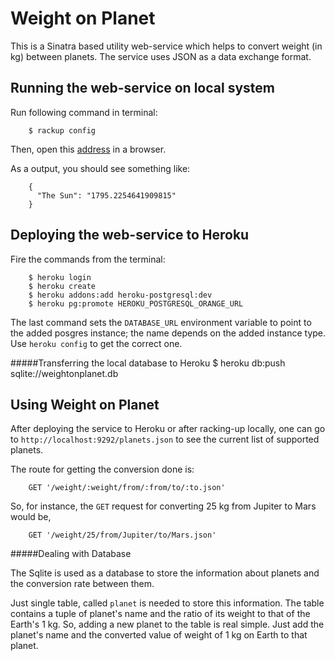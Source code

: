 Weight on Planet
================

This is a Sinatra based utility web-service which helps to convert weight (in kg) between
planets. The service uses JSON as a data exchange format.

Running the web-service on local system
-----------------------------------

Run following command in terminal:

        $ rackup config
		
Then, open this [address](http://localhost:9292/weight/25/from/Earth/to/Jupiter.json) in a browser.

As a output, you should see something like:

        {
          "The Sun": "1795.2254641909815"
        }
		
Deploying the web-service to Heroku
-----------------------------------

Fire the commands from the terminal:

        $ heroku login
        $ heroku create
        $ heroku addons:add heroku-postgresql:dev
		$ heroku pg:promote HEROKU_POSTGRESQL_ORANGE_URL
		
The last command sets the `DATABASE_URL` environment variable to point to 
the added posgres instance; the name depends on the added instance type.
Use `heroku config` to get the correct one.

#####Transferring the local database to Heroku
        $ heroku db:push sqlite://weightonplanet.db
		
Using Weight on Planet
----------------------

After deploying the service to Heroku or after racking-up locally,
one can go to `http://localhost:9292/planets.json` to see the current list of
supported planets.

The route for getting the conversion done is:

        GET '/weight/:weight/from/:from/to/:to.json'
        
So, for instance, the `GET` request for converting 25 kg from Jupiter to Mars would be,

        GET '/weight/25/from/Jupiter/to/Mars.json'
        
#####Dealing with Database

The Sqlite is used as a database to store the information about planets and the conversion rate between them.

Just single table, called `planet` is needed to store this information. The table contains a tuple of planet's name and the ratio of its weight to that of the Earth's 1 kg. So, adding a new planet to the table is real simple.
Just add the planet's name and the converted value of weight of 1 kg on Earth to that planet.
